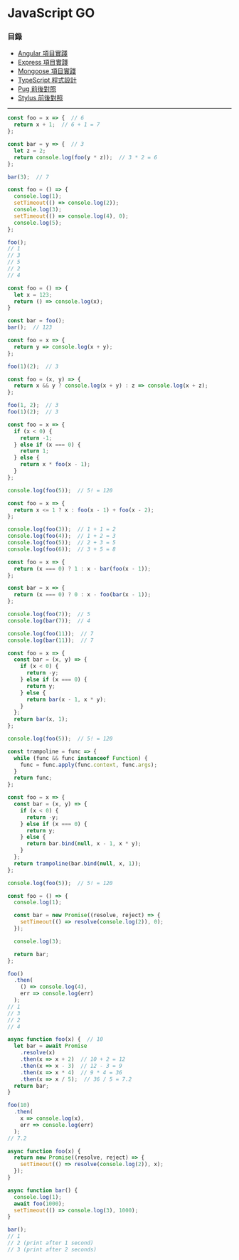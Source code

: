 # JavaScript GO

### 目錄
* [Angular 項目實踐](https://github.com/Shyam-Chen/Technical-Manual/blob/master/practical-angular.md)
* [Express 項目實踐](https://github.com/Shyam-Chen/Technical-Manual/blob/master/practical-express.md)
* [Mongoose 項目實踐](https://github.com/Shyam-Chen/Technical-Manual/blob/master/practical-mongoose.md)
* [TypeScript 程式設計](https://github.com/Shyam-Chen/Technical-Manual/blob/master/programming-in-typescript.md)
* [Pug 前後對照](https://github.com/Shyam-Chen/Technical-Manual/blob/master/pug-before-after.md)
* [Stylus 前後對照](https://github.com/Shyam-Chen/Technical-Manual/blob/master/stylus-before-after.md)

***

```js
const foo = x => {  // 6
  return x + 1;  // 6 + 1 = 7
};

const bar = y => {  // 3
  let z = 2;
  return console.log(foo(y * z));  // 3 * 2 = 6
};

bar(3);  // 7
```

```js
const foo = () => {
  console.log(1);
  setTimeout(() => console.log(2));
  console.log(3);
  setTimeout(() => console.log(4), 0);
  console.log(5);
};

foo();
// 1
// 3
// 5
// 2
// 4
```

```js
const foo = () => {
  let x = 123;
  return () => console.log(x);
}

const bar = foo();
bar();  // 123
```

```js
const foo = x => {
  return y => console.log(x + y);
};

foo(1)(2);  // 3
```

```js
const foo = (x, y) => {
  return x && y ? console.log(x + y) : z => console.log(x + z);
};

foo(1, 2);  // 3
foo(1)(2);  // 3
```

```js
const foo = x => {
  if (x < 0) {
    return -1;
  } else if (x === 0) {
    return 1;
  } else {
    return x * foo(x - 1);
  }
};

console.log(foo(5));  // 5! = 120
```

```js
const foo = x => {
  return x <= 1 ? x : foo(x - 1) + foo(x - 2);
};

console.log(foo(3));  // 1 + 1 = 2
console.log(foo(4));  // 1 + 2 = 3
console.log(foo(5));  // 2 + 3 = 5
console.log(foo(6));  // 3 + 5 = 8
```

```js
const foo = x => {
  return (x === 0) ? 1 : x - bar(foo(x - 1));
};

const bar = x => {
  return (x === 0) ? 0 : x - foo(bar(x - 1));
};

console.log(foo(7));  // 5
console.log(bar(7));  // 4

console.log(foo(11));  // 7
console.log(bar(11));  // 7
```

```js
const foo = x => {
  const bar = (x, y) => {
    if (x < 0) {
      return -y;
    } else if (x === 0) {
      return y;
    } else {
      return bar(x - 1, x * y);
    }
  };
  return bar(x, 1);
};

console.log(foo(5));  // 5! = 120
```

```js
const trampoline = func => {
  while (func && func instanceof Function) {
    func = func.apply(func.context, func.args);
  }
  return func;
};

const foo = x => {
  const bar = (x, y) => {
    if (x < 0) {
      return -y;
    } else if (x === 0) {
      return y;
    } else {
      return bar.bind(null, x - 1, x * y);
    }
  };
  return trampoline(bar.bind(null, x, 1));
};

console.log(foo(5));  // 5! = 120
```

```js
const foo = () => {
  console.log(1);

  const bar = new Promise((resolve, reject) => {
    setTimeout(() => resolve(console.log(2)), 0);
  });

  console.log(3);

  return bar;
};

foo()
  .then(
    () => console.log(4),
    err => console.log(err)
  );
// 1
// 3
// 2
// 4
```

```js
async function foo(x) {  // 10
  let bar = await Promise
    .resolve(x)
    .then(x => x + 2)  // 10 + 2 = 12
    .then(x => x - 3)  // 12 - 3 = 9
    .then(x => x * 4)  // 9 * 4 = 36
    .then(x => x / 5);  // 36 / 5 = 7.2
  return bar;
}

foo(10)
  .then(
    x => console.log(x),
    err => console.log(err)
  );
// 7.2
```

```js
async function foo(x) {  
  return new Promise((resolve, reject) => {
    setTimeout(() => resolve(console.log(2)), x);
  });
}

async function bar() {
  console.log(1);
  await foo(1000);
  setTimeout(() => console.log(3), 1000);
}

bar();
// 1
// 2 (print after 1 second)
// 3 (print after 2 seconds)
```
